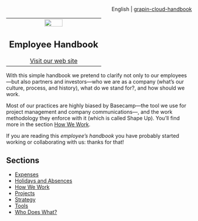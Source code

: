 <div id="readme" class="Box-body readme blob js-code-block-container">
<article class="markdown-body entry-content p-3 p-md-6" itemprop="text">
<p align="right">
English | <a href="https://github.com/grapin/grapin-cloud-handbook">grapin-cloud-handbook</a>
</p>

<table width="100%">
  <tbody>
    <tr width="100%">
      <td align="center">
        <a>
          <img src="https://github.com/grapin/grapin-employee-handbook/blob/master/png/grapin.png" width="45%" style="max-width:100%;">
        </a>
        <h1>
          Employee Handbook
        </h1>
        <a href="https://boring-secretary.surge.sh">Visit our web site</a>
      </td>
    </tr>
  </tbody>
</table>

With this simple handbook we pretend to clarify not only to our employees—but also partners and investors—who we are as a company (what’s our culture, process, and history), what do we stand for?, and how should we work.

Most of our practices are highly biased by Basecamp—the tool we use for project management and company communications—, and the work methodology they enforce with it (which is called Shape Up). You’ll find more in the section [How We Work](how-we-work.md). 

If you are reading this *employee’s handbook* you have probably started working or collaborating with us: thanks for that!

## Sections
* [Expenses](expenses.md)
* [Holidays and Absences](holidays-and-absences.md)
* [How We Work](how-we-work.md)
* [Projects](projects.md)
* [Strategy](strategy.md)
* [Tools](tools.md)
* [Who Does What?](who-does-what.md)